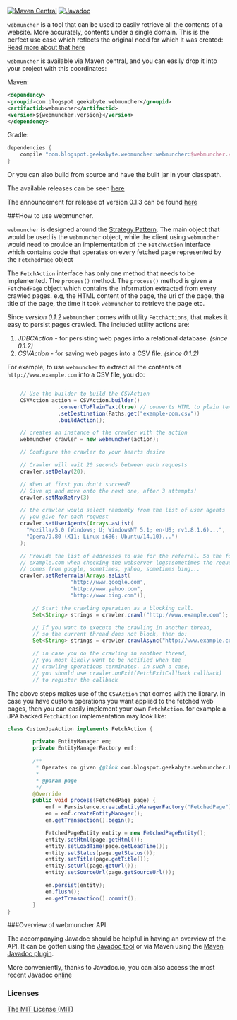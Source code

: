 [![Maven Central](https://maven-badges.herokuapp.com/maven-central/com.blogspot.geekabyte.webmuncher/webmuncher/badge.svg)](com.blogspot.geekabyte.webmuncher/webmuncher/)
[![Javadoc](https://javadoc-emblem.rhcloud.com/doc/com.blogspot.geekabyte.webmuncher/webmuncher/badge.svg)](com.blogspot.geekabyte.webmuncher/webmuncher/)

`webmuncher` is a tool that can be used to easily retrieve all the contents of a website. More
accurately, contents under a single domain. This is the perfect use case which reflects the original need for
which it was created: [Read more about that here](http://geekabyte.blogspot.be/2014/12/a-web-scrapercrawler-in-java-krawkraw.html)

`webmuncher` is available via Maven central, and you can easily drop it into your project with this coordinates:

Maven:

```xml
<dependency>
<groupid>com.blogspot.geekabyte.webmuncher</groupid>
<artifactid>webmuncher</artifactid>
<version>${webmuncher.version}</version>
</dependency>
```
Gradle:

```groovy
dependencies {
    compile "com.blogspot.geekabyte.webmuncher:webmuncher:$webmuncher.version}"
}
```
Or you can also build from source and have the built jar in your classpath.

The available releases can be seen [here](https://github.com/dadepo/webmuncher/releases)

The announcement for release of version 0.1.3 can be found [here](http://geekabyte.blogspot.in/2015/09/krwkrw-013-released.html)

###How to use webmuncher.

`webmuncher` is designed around the [Strategy Pattern](http://en.wikipedia.org/wiki/Strategy_pattern). The main object that
would be used is the `webmuncher` object, while the client using `webmuncher` would need to provide an implementation of the
`FetchAction` interface which contains code that operates on every fetched page represented by the `FetchedPage` object

The `FetchAction` interface has only one method that needs to be implemented. The `process()` method. The `process()`
method is given a `FetchedPage` object which contains the information extracted from every crawled pages. e.g, the HTML
content of the page, the uri of the page, the title of the page, the time it took `webmuncher` to retrieve the page etc.

Since _version 0.1.2_ `webmuncher` comes with utility `FetchActions`, that makes it easy to persist pages crawled.
The included utility actions are:

1. *JDBCAction* - for persisting web pages into a relational database. _(since 0.1.2)_
3. *CSVAction* - for saving web pages into a CSV file. _(since 0.1.2)_

For example, to use `webmuncher` to extract all the contents of `http://www.example.com` into a CSV file, you do:

```java

    // Use the builder to build the CSVAction
    CSVAction action = CSVAction.builder()
                .convertToPlainText(true) // converts HTML to plain text
                .setDestination(Paths.get("example-com.csv"))
                .buildAction();

    // creates an instance of the crawler with the action
    webmuncher crawler = new webmuncher(action);

    // Configure the crawler to your hearts desire

    // Crawler will wait 20 seconds between each requests
    crawler.setDelay(20);

    // When at first you don't succeed?
    // Give up and move onto the next one, after 3 attempts!
    crawler.setMaxRetry(3)

    // the crawler would select randomly from the list of user agents
    // you give for each request
    crawler.setUserAgents(Arrays.asList(
      "Mozilla/5.0 (Windows; U; WindowsNT 5.1; en-US; rv1.8.1.6)...",
      "Opera/9.80 (X11; Linux i686; Ubuntu/14.10)...")
    );

    // Provide the list of addresses to use for the referral. So the folks at
    // example.com when checking the webserver logs:sometimes the request
    // comes from google, sometimes, yahoo, sometimes bing...
    crawler.setReferrals(Arrays.asList(
                    "http://www.google.com",
                    "http://www.yahoo.com",
                    "http://www.bing.com"));

        // Start the crawling operation as a blocking call.
        Set<String> strings = crawler.crawl("http://www.example.com");

        // If you want to execute the crawling in another thread,
        // so the current thread does not block, then do:
        Set<String> strings = crawler.crawlAsync("http://www.example.com");

        // in case you do the crawling in another thread,
        // you most likely want to be notified when the
        // crawling operations terminates. in such a case,
        // you should use crawler.onExit(FetchExitCallback callback)
        // to register the callback
```

The above steps makes use of the `CSVAction` that comes with the library. In case you have custom operations you want
applied to the fetched web pages, then you can easily implement your own `FetchAction`. for example a JPA backed
 `FetchAction` implementation may look like:


```java
class CustomJpaAction implements FetchAction {

        private EntityManager em;
        private EntityManagerFactory emf;

        /**
         * Operates on given {@link com.blogspot.geekabyte.webmuncher.FetchedPage}
         *
         * @param page
         */
        @Override
        public void process(FetchedPage page) {
            emf = Persistence.createEntityManagerFactory("FetchedPage");
            em = emf.createEntityManager();
            em.getTransaction().begin();

            FetchedPageEntity entity = new FetchedPageEntity();
            entity.setHtml(page.getHtml());
            entity.setLoadTime(page.getLoadTime());
            entity.setStatus(page.getStatus());
            entity.setTitle(page.getTitle());
            entity.setUrl(page.getUrl());
            entity.setSourceUrl(page.getSourceUrl());

            em.persist(entity);
            em.flush();
            em.getTransaction().commit();
        }
}
```

###Overview of webmuncher API.

The accompanying Javadoc should be helpful in having an overview of the API. It can be gotten using the
[Javadoc tool](http://www.oracle.com/technetwork/articles/java/index-jsp-135444.html) or via Maven using the
[Maven Javadoc plugin](http://maven.apache.org/plugins/maven-javadoc-plugin/).

More conveniently, thanks to Javadoc.io, you can also access the most recent Javadoc [online](http://www.javadoc.io/doc/com.blogspot.geekabyte.webmuncher/webmuncher/)

### Licenses
[The MIT License (MIT)](http://www.opensource.org/licenses/mit-license.php)
